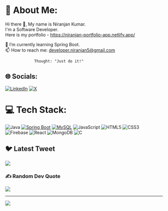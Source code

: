  # 💫 About Me:
Hi there 👋, My name is Niranjan Kumar. <br>
I'm a Software Developer. <br>
Here is my portfolio - https://niranjan-portfolio-app.netlify.app/

🔭 I’m currently learning Spring Boot.<br>📫 How to reach me: developer.niranjan5@gmail.com

                 Thought: "Just do it!"


## 🌐 Socials:
[![LinkedIn](https://img.shields.io/badge/LinkedIn-0077B5?style=for-the-badge&logo=linkedin&logoColor=white)](https://www.linkedin.com/in/niranjan-kumar65/)  [![X](https://img.shields.io/badge/X-000000?style=for-the-badge&logo=x&logoColor=white)](https://https://x.com/NiranjanKr66)

# 💻 Tech Stack:
![Java](https://img.shields.io/badge/java-%23ED8B00.svg?style=for-the-badge&logo=java&logoColor=#FFFFFF) [![Spring Boot](https://img.shields.io/badge/Spring%20Boot-6DB33F?logo=springboot&logoColor=fff)](#) [![MySQL](https://img.shields.io/badge/MySQL-4479A1?logo=mysql&logoColor=fff)](#) ![JavaScript](https://img.shields.io/badge/javascript-%23323330.svg?style=for-the-badge&logo=javascript&logoColor=%23F7DF1E) ![HTML5](https://img.shields.io/badge/html5-%23E34F26.svg?style=for-the-badge&logo=html5&logoColor=white) ![CSS3](https://img.shields.io/badge/css3-%231572B6.svg?style=for-the-badge&logo=css3&logoColor=white) ![Firebase](https://img.shields.io/badge/firebase-%23039BE5.svg?style=for-the-badge&logo=firebase) ![React](https://img.shields.io/badge/react-%2320232a.svg?style=for-the-badge&logo=react&logoColor=%2361DAFB) ![MongoDB](https://img.shields.io/badge/MongoDB-%234ea94b.svg?style=for-the-badge&logo=mongodb&logoColor=white) ![C](https://img.shields.io/badge/C-00599C?style=for-the-badge&logo=c&logoColor=white)
<!--# 📊 GitHub Stats:
<!-- ![](https://github-readme-stats.vercel.app/api?username=Niranjan36&theme=dark&hide_border=false&include_all_commits=true&count_private=true)<br/> -->
<!-- ![](https://github-readme-streak-stats.herokuapp.com/?user=Niranjan36&theme=dark&hide_border=false)<br/> -->
<!-- ![](https://github-readme-stats.vercel.app/api/top-langs/?username=Niranjan36&theme=dark&hide_border=false&include_all_commits=true&count_private=true&layout=compact) -->

## 🐦 Latest Tweet
[![](https://gtce.itsvg.in/api?username=https://twitter.com/Niranjan2nd)](https://github.com/VishwaGauravIn/github-twitter-card-embed)

### ✍️ Random Dev Quote
![](https://quotes-github-readme.vercel.app/api?type=horizontal&theme=radical)

---
[![](https://visitcount.itsvg.in/api?id=Niranjan36&icon=0&color=0)](https://visitcount.itsvg.in)

<!-- Proudly created with GPRM ( https://gprm.itsvg.in ) -->
